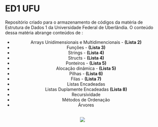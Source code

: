 # ED1 UFU
Repositório criado para o armazenamento de códigos da matéria de Estrutura de Dados 1 da Universidade Federal de Uberlândia. O conteúdo 
dessa matéria abrange conteúdos de :
<center><ul>
  <li>Arrays Unidimensionais e Multidimencionais - <b>(Lista 2)</b></li>
  <li>Funções - <b>(Lista 3)</b></li>
  <li>Strings - <b>(Lista 4)</b></li>
  <li>Structs - <b>(Lista 4)</b></li>
  <li>Ponteiros - <b>(Lista 5)</b></li>
  <li>Alocação dinâmica - <b>(Lista 5)</b></li>
  <li>Pilhas - <b>(Lista 6)</b></li>
  <li>Filas - <b>(Lista 7)</b></li>
  <li>Listas Encadeadas</li>
  <li>Listas Duplamente Encadeadas <b>(Lista 8)</b></li>
  <li>Recursividade</li>
  <li>Métodos de Ordenação</li>
  <li>Árvores</li>
<ul>
  
  </center>
  <br>
  <center>
  <img src="https://media.giphy.com/media/iGpHt2H22k1orjgT9b/giphy.gif"/>
    </center>
